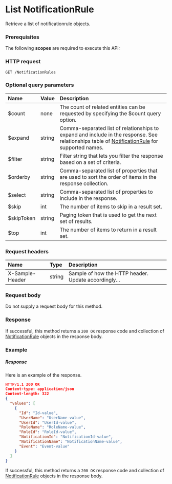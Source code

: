 # List NotificationRule

Retrieve a list of notificationrule objects.
### Prerequisites
The following **scopes** are required to execute this API: 
### HTTP request
<!-- { "blockType": "ignored" } -->
```http
GET /NotificationRules
```
### Optional query parameters
|Name|Value|Description|
|:---------------|:--------|:-------|
|$count|none|The count of related entities can be requested by specifying the $count query option.|
|$expand|string|Comma-separated list of relationships to expand and include in the response. See relationships table of [NotificationRule](../resources/notificationrule.md) for supported names. |
|$filter|string|Filter string that lets you filter the response based on a set of criteria.|
|$orderby|string|Comma-separated list of properties that are used to sort the order of items in the response collection.|
|$select|string|Comma-separated list of properties to include in the response.|
|$skip|int|The number of items to skip in a result set.|
|$skipToken|string|Paging token that is used to get the next set of results.|
|$top|int|The number of items to return in a result set.|

### Request headers
| Name       | Type | Description|
|:-----------|:------|:----------|
| X-Sample-Header  | string  | Sample of how the HTTP header. Update accordingly...|

### Request body
Do not supply a request body for this method.
### Response
If successful, this method returns a `200 OK` response code and collection of [NotificationRule](../resources/notificationrule.md) objects in the response body.
### Example
##### Response
Here is an example of the response.
<!-- {
  "blockType": "response",
  "truncated": false,
  "@odata.type": "notificationrules"
} -->
```json
HTTP/1.1 200 OK
Content-type: application/json
Content-length: 322
{
  "values": [
    {
      "Id": "Id-value",
      "UserName": "UserName-value",
      "UserId": "UserId-value",
      "RoleName": "RoleName-value",
      "RoleId": "RoleId-value",
      "NotificationId": "NotificationId-value",
      "NotificationName": "NotificationName-value",
      "Event": "Event-value"
    }
  ]
}
```
If successful, this method returns a `200 OK` response code and collection of [NotificationRule](../resources/notificationrule.md) objects in the response body.

<!-- uuid: 3c714031-22a5-421e-ae20-650cb487e5b6
2015-10-15 04:07:53 UTC -->
<!-- {
  "type": "#page.annotation",
  "description": "List NotificationRule",
  "keywords": "",
  "section": "documentation",
  "tocPath": ""
}-->